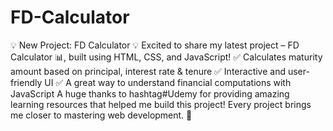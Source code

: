 # FD-Calculator
💡 New Project: FD Calculator 💡
Excited to share my latest project – FD Calculator 📊, built using HTML, CSS, and JavaScript!
✅ Calculates maturity amount based on principal, interest rate & tenure
✅ Interactive and user-friendly UI
✅ A great way to understand financial computations with JavaScript
A huge thanks to hashtag#Udemy for providing amazing learning resources that helped me build this project! Every project brings me closer to mastering web development. 🚀
